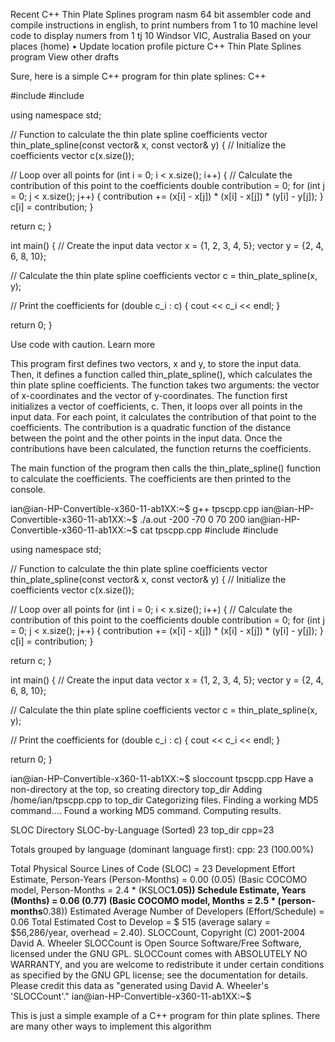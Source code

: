  Recent
C++ Thin Plate Splines program
nasm 64 bit assembler code and compile instructions in english, to print numbers from 1 to 10
machine level code to display numers from 1 tj 10
Windsor VIC, Australia
Based on your places (home) • Update location
profile picture
C++ Thin Plate Splines program
View other drafts

Sure, here is a simple C++ program for thin plate splines:
C++

#include <iostream>
#include <vector>

using namespace std;

// Function to calculate the thin plate spline coefficients
vector<double> thin_plate_spline(const vector<double>& x, const vector<double>& y) {
  // Initialize the coefficients
  vector<double> c(x.size());

  // Loop over all points
  for (int i = 0; i < x.size(); i++) {
    // Calculate the contribution of this point to the coefficients
    double contribution = 0;
    for (int j = 0; j < x.size(); j++) {
      contribution += (x[i] - x[j]) * (x[i] - x[j]) * (y[i] - y[j]);
    }
    c[i] = contribution;
  }

  return c;
}

int main() {
  // Create the input data
  vector<double> x = {1, 2, 3, 4, 5};
  vector<double> y = {2, 4, 6, 8, 10};

  // Calculate the thin plate spline coefficients
  vector<double> c = thin_plate_spline(x, y);

  // Print the coefficients
  for (double c_i : c) {
    cout << c_i << endl;
  }

  return 0;
}

Use code with caution. Learn more

This program first defines two vectors, x and y, to store the input data. Then, it defines a function called thin_plate_spline(), which calculates the thin plate spline coefficients. The function takes two arguments: the vector of x-coordinates and the vector of y-coordinates. The function first initializes a vector of coefficients, c. Then, it loops over all points in the input data. For each point, it calculates the contribution of that point to the coefficients. The contribution is a quadratic function of the distance between the point and the other points in the input data. Once the contributions have been calculated, the function returns the coefficients.

The main function of the program then calls the thin_plate_spline() function to calculate the coefficients. The coefficients are then printed to the console.

ian@ian-HP-Convertible-x360-11-ab1XX:~$ g++ tpscpp.cpp
ian@ian-HP-Convertible-x360-11-ab1XX:~$ ./a.out
-200
-70
0
70
200
ian@ian-HP-Convertible-x360-11-ab1XX:~$ cat tpscpp.cpp
#include <iostream>
#include <vector>

using namespace std;

// Function to calculate the thin plate spline coefficients
vector<double> thin_plate_spline(const vector<double>& x, const vector<double>& y) {
  // Initialize the coefficients
  vector<double> c(x.size());

  // Loop over all points
  for (int i = 0; i < x.size(); i++) {
    // Calculate the contribution of this point to the coefficients
    double contribution = 0;
    for (int j = 0; j < x.size(); j++) {
      contribution += (x[i] - x[j]) * (x[i] - x[j]) * (y[i] - y[j]);
    }
    c[i] = contribution;
  }

  return c;
}

int main() {
  // Create the input data
  vector<double> x = {1, 2, 3, 4, 5};
  vector<double> y = {2, 4, 6, 8, 10};

  // Calculate the thin plate spline coefficients
  vector<double> c = thin_plate_spline(x, y);

  // Print the coefficients
  for (double c_i : c) {
    cout << c_i << endl;
  }

  return 0;
}

ian@ian-HP-Convertible-x360-11-ab1XX:~$ sloccount tpscpp.cpp
Have a non-directory at the top, so creating directory top_dir
Adding /home/ian/tpscpp.cpp to top_dir
Categorizing files.
Finding a working MD5 command....
Found a working MD5 command.
Computing results.


SLOC	Directory	SLOC-by-Language (Sorted)
23      top_dir         cpp=23


Totals grouped by language (dominant language first):
cpp:             23 (100.00%)




Total Physical Source Lines of Code (SLOC)                = 23
Development Effort Estimate, Person-Years (Person-Months) = 0.00 (0.05)
 (Basic COCOMO model, Person-Months = 2.4 * (KSLOC**1.05))
Schedule Estimate, Years (Months)                         = 0.06 (0.77)
 (Basic COCOMO model, Months = 2.5 * (person-months**0.38))
Estimated Average Number of Developers (Effort/Schedule)  = 0.06
Total Estimated Cost to Develop                           = $ 515
 (average salary = $56,286/year, overhead = 2.40).
SLOCCount, Copyright (C) 2001-2004 David A. Wheeler
SLOCCount is Open Source Software/Free Software, licensed under the GNU GPL.
SLOCCount comes with ABSOLUTELY NO WARRANTY, and you are welcome to
redistribute it under certain conditions as specified by the GNU GPL license;
see the documentation for details.
Please credit this data as "generated using David A. Wheeler's 'SLOCCount'."
ian@ian-HP-Convertible-x360-11-ab1XX:~$ 


This is just a simple example of a C++ program for thin plate splines. There are many other ways to implement this algorithm
